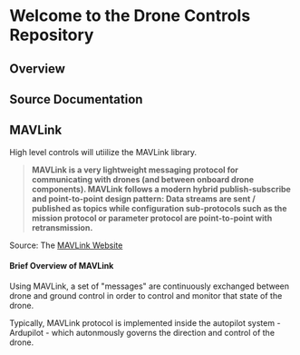 # Welcome to the Drone Controls Repository


## Overview

## Source Documentation

## MAVLink
High level controls will utiilize the MAVLink library.

> **MAVLink is a very lightweight messaging protocol for communicating with drones (and between onboard drone components). MAVLink follows a modern hybrid publish-subscribe and point-to-point design pattern: Data streams are sent / published as topics while configuration sub-protocols such as the mission protocol or parameter protocol are point-to-point with retransmission.**

Source: The [MAVLink Website](https://mavlink.io/en/)

#### Brief Overview of MAVLink

Using MAVLink, a set of "messages" are continuously exchanged between drone and ground control in order to control and monitor that state of the drone.

Typically, MAVLink protocol is implemented inside the autopilot system - Ardupilot - which autonmously governs the direction and control of the drone.